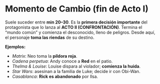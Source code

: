 # Momento de Cambio (fin de Acto I)

Suele suceder entre **min 20–30**. Es la **primera decisión importante** del protagonista que lo lanza al **ACTO II (CONFRONTACIÓN)**. Termina el “mundo común” y comienza el desconocido, lleno de peligros. Desde aquí, el personaje **toma las riendas** de su destino.

**Ejemplos:**
- *Matrix*: Neo toma la **píldora roja**.
- *Cadena perpetua*: Andy conoce a **Red** en el patio.
- *Thelma & Louise*: Louise dispara al violador; **comienza la huida**.
- *Star Wars*: asesinan a la familia de Luke; decide ir con Obi-Wan.
- *Casablanca*: **Rick es abandonado** por Ilsa.

